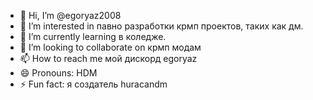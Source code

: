 - 👋 Hi, I’m @egoryaz2008
- 👀 I’m interested in павно разработки крмп проектов, таких как дм.
- 🌱 I’m currently learning в коледже.
- 💞️ I’m looking to collaborate on крмп модам
- 📫 How to reach me мой дискорд egoryaz
- 😄 Pronouns: HDM
- ⚡ Fun fact: я создатель huracandm

<!---
egoryaz2008/egoryaz2008 is a ✨ special ✨ repository because its `README.md` (this file) appears on your GitHub profile.
You can click the Preview link to take a look at your changes.
--->
